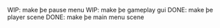 WIP: make þe pause menu
WIP: make þe gameplay gui
DONE: make þe player scene
DONE: make þe main menu scene
